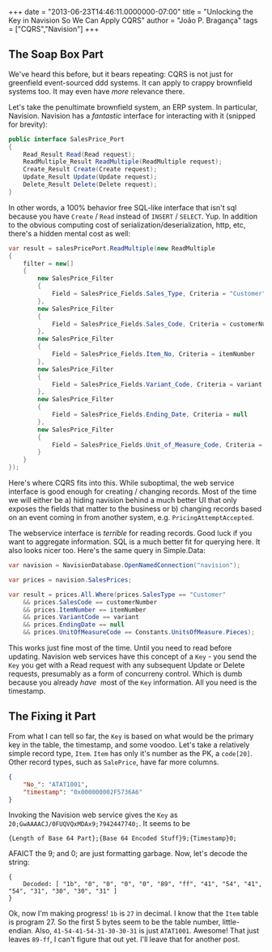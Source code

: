 +++
date = "2013-06-23T14:46:11.0000000-07:00"
title = "Unlocking the Key in Navision So We Can Apply CQRS"
author = "João P. Bragança"
tags = ["CQRS","Navision"]
+++

## The Soap Box Part

We've heard this before, but it bears repeating: CQRS is not just for greenfield event-sourced ddd systems. It can apply to crappy brownfield systems too. It may even have _more_ relevance there.

Let's take the penultimate brownfield system, an ERP system. In particular, Navision. Navision has a _fantastic_ interface for interacting with it (snipped for brevity):

```csharp
public interface SalesPrice_Port
{
	Read_Result Read(Read request);
	ReadMultiple_Result ReadMultiple(ReadMultiple request);
	Create_Result Create(Create request);
	Update_Result Update(Update request);
	Delete_Result Delete(Delete request);
}
```

In other words, a 100% behavior free SQL-like interface that isn't sql because you have `Create` / `Read` instead of `INSERT` / `SELECT`. Yup. In addition to the obvious computing cost of serialization/deserialization, http, etc, there's a hidden mental cost as well:

```csharp
var result = salesPricePort.ReadMultiple(new ReadMultiple
{
	filter = new[]
	{
		new SalesPrice_Filter
		{
			Field = SalesPrice_Fields.Sales_Type, Criteria = "Customer"
		},
		new SalesPrice_Filter
		{
			Field = SalesPrice_Fields.Sales_Code, Criteria = customerNumber
		},
		new SalesPrice_Filter
		{
			Field = SalesPrice_Fields.Item_No, Criteria = itemNumber
		},
		new SalesPrice_Filter
		{
			Field = SalesPrice_Fields.Variant_Code, Criteria = variant
		},
		new SalesPrice_Filter
		{
			Field = SalesPrice_Fields.Ending_Date, Criteria = null
		},
		new SalesPrice_Filter
		{
			Field = SalesPrice_Fields.Unit_of_Measure_Code, Criteria = Constants.UnitsOfMeasure.Pieces
		}
	}
});
```

Here's where CQRS fits into this. While suboptimal, the web service interface is good enough for creating / changing records. Most of the time we will either be a) hiding navision behind a much better UI that only exposes the fields that matter to the business or b) changing records based on an event coming in from another system, e.g. `PricingAttemptAccepted`.

The webservice interface is _terrible_ for reading records. Good luck if you want to aggregate information. SQL is a much better fit for querying here. It also looks nicer too. Here's the same query in Simple.Data:

```csharp
var navision = NavisionDatabase.OpenNamedConnection("navision");

var prices = navision.SalesPrices;

var result = prices.All.Where(prices.SalesType == "Customer" 
	&& prices.SalesCode == customerNumber 
	&& prices.ItemNumber == itemNumber 
	&& prices.VariantCode == variant
	&& prices.EndingDate == null
	&& prices.UnitOfMeasureCode == Constants.UnitsOfMeasure.Pieces);
```

This works just fine most of the time. Until you need to read before updating. Navision web services have this concept of a `Key` - you send the `Key` you get with a Read request with any subsequent Update or Delete requests, presumably as a form of concurreny control. Which is dumb because you already _have_  most of the `Key` information. All you need is the timestamp.

## The Fixing it Part

From what I can tell so far, the `Key` is based on what would be the primary key in the table, the timestamp, and some voodoo. Let's take a relatively simple record type, `Item`. `Item` has only it's number as the PK, a `code[20]`. Other record types, such as `SalePrice`, have far more columns.

```json
{
	"No_": "ATAT1001",
	"timestamp": "0x000000002F5736A6"
}
```
	
Invoking the Navision web service gives the `Key` as `20;GwAAAACJ/0FUQVQxMDAx9;7942447740;`. It seems to be

```
{Length of Base 64 Part};{Base 64 Encoded Stuff}9;{Timestamp}0;
```	

AFAICT the 9; and 0; are just formatting garbage. Now, let's decode the string:

```
{
	Decoded: [ "1b", "0", "0", "0", "0", "89", "ff", "41", "54", "41", "54", "31", "30", "30", "31" ]
}
```

Ok, now I'm making progress! `1b` is `27` in decimal. I know that the `Item` table is program 27. So the first 5 bytes seem to be the table number, little-endian. Also, `41-54-41-54-31-30-30-31` is just `ATAT1001`. Awesome! That just leaves `89-ff`, I can't figure that out yet. I'll leave that for another post.